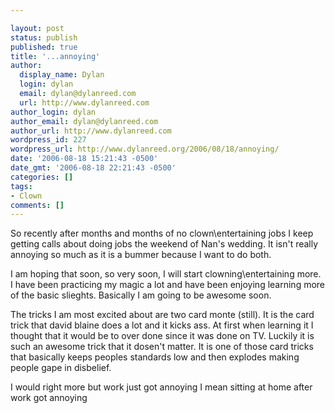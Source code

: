 ```yaml
---

layout: post
status: publish
published: true
title: '...annoying'
author:
  display_name: Dylan
  login: dylan
  email: dylan@dylanreed.com
  url: http://www.dylanreed.com
author_login: dylan
author_email: dylan@dylanreed.com
author_url: http://www.dylanreed.com
wordpress_id: 227
wordpress_url: http://www.dylanreed.org/2006/08/18/annoying/
date: '2006-08-18 15:21:43 -0500'
date_gmt: '2006-08-18 22:21:43 -0500'
categories: []
tags:
- Clown
comments: []
---
```


So recently after months and months of no clown\entertaining jobs I keep getting calls about doing jobs the weekend of Nan's wedding. It isn't really annoying so much as it is a bummer because I want to do both.

I am hoping that soon, so very soon, I will start clowning\entertaining more. I have been practicing my magic a lot and have been enjoying learning more of the basic slieghts. Basically I am going to be awesome soon.

The tricks I am most excited about are two card monte (still). It is the card trick that david blaine does a lot and it kicks ass. At first when learning it I thought that it would be to over done since it was done on TV. Luckily it is such an awesome trick that it dosen't matter. It is one of those card tricks that basically keeps peoples standards low and then explodes making people gape in disbelief.

I would right more but work just got annoying I mean sitting at home after work got annoying
